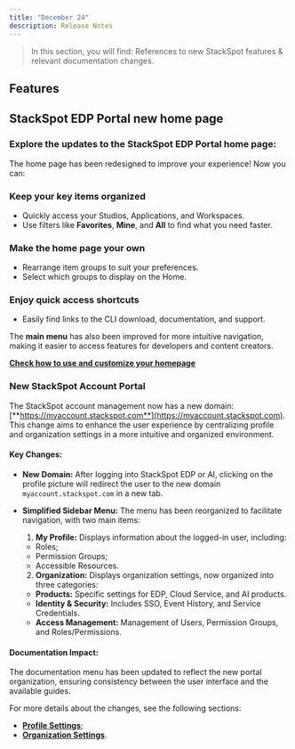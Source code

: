 ```yaml
---
title: "December 24"
description: Release Notes
---
```


> In this section, you will find: References to new StackSpot features & relevant documentation changes.

## **Features** 

## **StackSpot EDP Portal new home page**

### **Explore the updates to the StackSpot EDP Portal home page:**

The home page has been redesigned to improve your experience! Now you can:

### **Keep your key items organized**
- Quickly access your Studios, Applications, and Workspaces.
- Use filters like **Favorites**, **Mine**, and **All** to find what you need faster.

### **Make the home page your own**
- Rearrange item groups to suit your preferences.
- Select which groups to display on the Home.

### **Enjoy quick access shortcuts**
- Easily find links to the CLI download, documentation, and support.

The **main menu** has also been improved for more intuitive navigation, making it easier to access features for developers and content creators.

[**Check how to use and customize your homepage**](/en/home/account/guides/config-homepage)

### **New StackSpot Account Portal**

The StackSpot account management now has a new domain: [**https://myaccount.stackspot.com**](https://myaccount.stackspot.com). This change aims to enhance the user experience by centralizing profile and organization settings in a more intuitive and organized environment.

#### **Key Changes:**

- **New Domain:** After logging into StackSpot EDP or AI, clicking on the profile picture will redirect the user to the new domain `myaccount.stackspot.com` in a new tab.
- **Simplified Sidebar Menu:** The menu has been reorganized to facilitate navigation, with two main items:

  1. **My Profile:** Displays information about the logged-in user, including:
    - Roles;
    - Permission Groups;
    - Accessible Resources.

  2. **Organization:** Displays organization settings, now organized into three categories:
    - **Products:** Specific settings for EDP, Cloud Service, and AI products.
    - **Identity & Security:** Includes SSO, Event History, and Service Credentials.
    - **Access Management:** Management of Users, Permission Groups, and Roles/Permissions.

#### **Documentation Impact:**

The documentation menu has been updated to reflect the new portal organization, ensuring consistency between the user interface and the available guides.

For more details about the changes, see the following sections:

- [**Profile Settings**](/en/home/account/profile/index);
- [**Organization Settings**](/en/home/account/organization/index).

